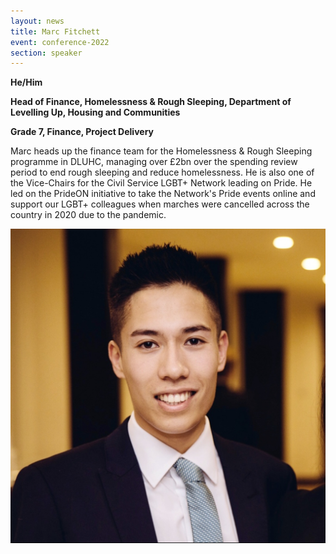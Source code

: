 ```yaml
---
layout: news
title: Marc Fitchett
event: conference-2022
section: speaker
---
```

**He/Him**

**Head of Finance, Homelessness & Rough Sleeping, Department of Levelling Up, Housing and Communities**

**Grade 7, Finance, Project Delivery**

Marc heads up the finance team for the Homelessness & Rough Sleeping programme in DLUHC, managing over £2bn over the spending review period to end rough sleeping and reduce homelessness. He is also one of the Vice-Chairs for the Civil Service LGBT+ Network leading on Pride. He led on the PrideON initiative to take the Network's Pride events online and support our LGBT+ colleagues when marches were cancelled across the country in 2020 due to the pandemic.

![](/assets/images/uploads/marc_fitchett.jpg)